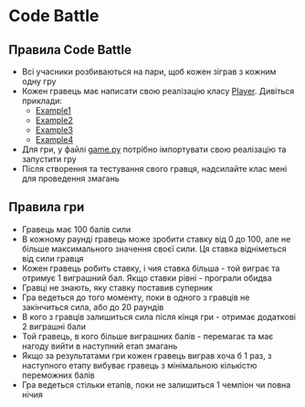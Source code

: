 # Code Battle

## Правила Code Battle
- Всі учасники розбиваються на пари, щоб кожен зіграв з кожним одну гру
- Кожен гравець має написати свою реалізацію класу [Player](player.py). Дивіться приклади:
  - [Example1](example1.py)
  - [Example2](example2.py)
  - [Example3](example3.py)
  - [Example4](example4.py)
- Для гри, у файлі [game.py](game.py) потрібно імпортувати свою реалізацію та запустити гру
- Після створення та тестування свого гравця, надсилайте клас мені для проведення змагань

## Правила гри
- Гравець має 100 балів сили
- В кожному раунді гравець може зробити ставку від 0 до 100, але не більше максимального значення своєї сили. Ця ставка відніметься від сили гравця
- Кожен гравець робить ставку, і чия ставка більша - той виграє та отримує 1 виграшний бал. Якщо ставки рівні - програли обидва
- Гравці не знають, яку ставку поставив суперник
- Гра ведеться до того моменту, поки в одного з гравців не закінчиться сила, або до 20 раундів
- В кого з гравців залишиться сила після кінця гри - отримає додаткові 2 виграшні бали
- Той гравець, в кого більше виграшних балів - перемагає та має нагоду вийти в наступний етап змагань
- Якщо за результатами гри кожен гравець виграв хоча б 1 раз, з наступного етапу вибуває гравець з мінімальною кількістю переможних балів
- Гра ведеться стільки етапів, поки не залишиться 1 чемпіон чи повна нічия
